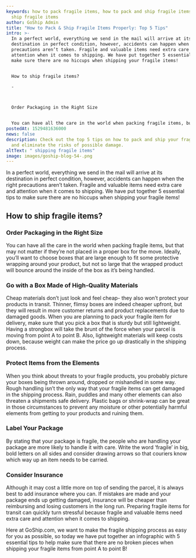```yaml
---
keywords: how to pack fragile items, how to pack and ship fragile items, how to
  ship fragile items
author: GoShip Admin
title: "How to Pack & Ship Fragile Items Properly: Top 5 Tips"
intro: >-
  In a perfect world, everything we send in the mail will arrive at its
  destination in perfect condition, however, accidents can happen when the right
  precautions aren’t taken. Fragile and valuable items need extra care and
  attention when it comes to shipping. We have put together 5 essential tips to
  make sure there are no hiccups when shipping your fragile items! 


  How to ship fragile items?

  -



  Order Packaging in the Right Size


  You can have all the care in the world when packing fragile items, but that may
postedAt: 1529481636000
news: false
description: Check out the top 5 tips on how to pack and ship your fragile items
  and eliminate the risks of possible damage.
altText: " shipping fragile items"
image: images/goship-blog-54-.png
---
```

In a perfect world, everything we send in the mail will arrive at its destination in perfect condition, however, accidents can happen when the right precautions aren’t taken. Fragile and valuable items need extra care and attention when it comes to shipping. We have put together 5 essential tips to make sure there are no hiccups when shipping your fragile items!

## How to ship fragile items?

### **Order Packaging in the Right Size**

You can have all the care in the world when packing fragile items, but that may not matter if they’re not placed in a proper box for the move. Ideally, you’ll want to choose boxes that are large enough to fit some protective wrapping around your product, but not so large that the wrapped product will bounce around the inside of the box as it’s being handled.

### **Go with a Box Made of High-Quality Materials**

Cheap materials don’t just look and feel cheap- they also won’t protect your products in transit. Thinner, flimsy boxes are indeed cheaper upfront, but they will result in more customer returns and product replacements due to damaged goods. When you are planning to pack your fragile item for delivery, make sure that you pick a box that is sturdy but still lightweight. Having a strongbox will take the brunt of the force when your parcel is moving from point A to point B. Also, lightweight materials will keep costs down, because weight can make the price go up drastically in the shipping process.

### **Protect Items from the Elements**

When you think about threats to your fragile products, you probably picture your boxes being thrown around, dropped or mishandled in some way. Rough handling isn’t the only way that your fragile items can get damaged in the shipping process. Rain, puddles and many other elements can also threaten a shipments safe delivery. Plastic bags or shrink-wrap can be great in those circumstances to prevent any moisture or other potentially harmful elements from getting to your products and ruining them.

### **Label Your Package**

By stating that your package is fragile, the people who are handling your package are more likely to handle it with care. Write the word ‘fragile’ in big, bold letters on all sides and consider drawing arrows so that couriers know which way up an item needs to be carried.

### **Consider Insurance**

Although it may cost a little more on top of sending the parcel, it is always best to add insurance where you can. If mistakes are made and your package ends up getting damaged, insurance will be cheaper than reimbursing and losing customers in the long run. Preparing fragile items for transit can quickly turn stressful because fragile and valuable items need extra care and attention when it comes to shipping. 

Here at GoShip.com, we want to make the fragile shipping process as easy for you as possible, so today we have put together an infographic with 5 essential tips to help make sure that there are no broken pieces when shipping your fragile items from point A to point B!